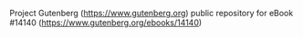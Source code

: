 Project Gutenberg (https://www.gutenberg.org) public repository for
eBook #14140 (https://www.gutenberg.org/ebooks/14140)
